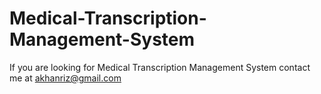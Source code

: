 # Medical-Transcription-Management-System
If you are looking for Medical Transcription Management System contact me at akhanriz@gmail.com 
